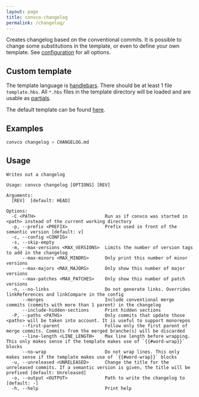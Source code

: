 ```yaml
---
layout: page
title: convco-changelog
permalink: /changelog/
---
```


Creates changelog based on the conventional commits.
It is possible to change some substitutions in the template, or even to define your own template.
See [configuration](../configuration) for all options.

## Custom template

The template language is [handlebars](https://handlebarsjs.com/).
There should be at least 1 file `template.hbs`.
All `*.hbs` files in the template directory will be loaded and are usable as [partials](https://handlebarsjs.com/guide/partials.html).

The default template can be found [here](https://github.com/convco/convco/tree/master/src/conventional/changelog).

## Examples

```sh
convco changelog > CHANGELOG.md
```

## Usage

```plain
Writes out a changelog

Usage: convco changelog [OPTIONS] [REV]

Arguments:
  [REV]  [default: HEAD]

Options:
  -C <PATH>                          Run as if convco was started in <path> instead of the current working directory
  -p, --prefix <PREFIX>              Prefix used in front of the semantic version [default: v]
  -c, --config <CONFIG>
  -s, --skip-empty
  -m, --max-versions <MAX_VERSIONS>  Limits the number of version tags to add in the changelog
      --max-minors <MAX_MINORS>      Only print this number of minor versions
      --max-majors <MAX_MAJORS>      Only show this number of major versions
      --max-patches <MAX_PATCHES>    Only show this number of patch versions
  -n, --no-links                     Do not generate links. Overrides linkReferences and linkCompare in the config
      --merges                       Include conventional merge commits (commits with more than 1 parent) in the changelog
      --include-hidden-sections      Print hidden sections
  -P, --paths <PATHS>                Only commits that update those <paths> will be taken into account. It is useful to support monorepos
      --first-parent                 Follow only the first parent of merge commits. Commits from the merged branche(s) will be discarded
      --line-length <LINE_LENGTH>    Max line length before wrapping. This only makes sense if the template makes use of `{{#word-wrap}}` blocks
      --no-wrap                      Do not wrap lines. This only makes sense if the template makes use of `{{#word-wrap}}` blocks
  -u, --unreleased <UNRELEASED>      Change the title for the unreleased commits. If a semantic version is given, the title will be prefixed [default: Unreleased]
  -o, --output <OUTPUT>              Path to write the changelog to [default: -]
  -h, --help                         Print help
```
